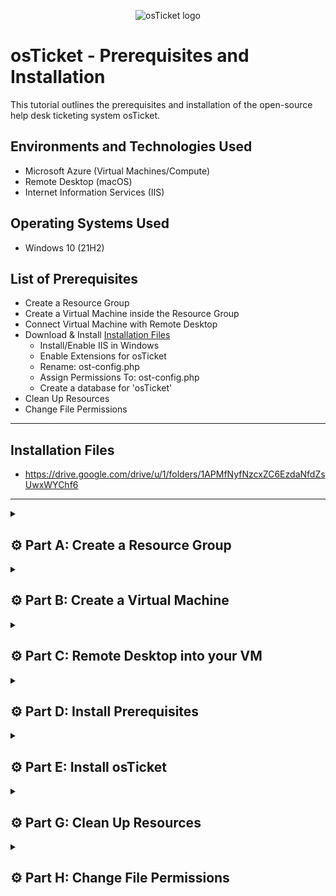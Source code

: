 <p align="center">
<img src="https://i.imgur.com/Clzj7Xs.png" alt="osTicket logo"/>
</p>

# osTicket - Prerequisites and Installation
This tutorial outlines the prerequisites and installation of the open-source help desk ticketing system osTicket.<br />

## Environments and Technologies Used

- Microsoft Azure (Virtual Machines/Compute)
- Remote Desktop (macOS)
- Internet Information Services (IIS)

## Operating Systems Used

- Windows 10</b> (21H2)

## List of Prerequisites

- Create a Resource Group
- Create a Virtual Machine inside the Resource Group
- Connect Virtual Machine with Remote Desktop
- Download & Install [Installation Files](https://drive.google.com/drive/u/1/folders/1APMfNyfNzcxZC6EzdaNfdZsUwxWYChf6)
  - Install/Enable IIS in Windows
  - Enable Extensions for osTicket
  - Rename: ost-config.php
  - Assign Permissions To: ost-config.php
  - Create a database for 'osTicket'
- Clean Up Resources
- Change File Permissions

***

## Installation Files

- https://drive.google.com/drive/u/1/folders/1APMfNyfNzcxZC6EzdaNfdZsUwxWYChf6

***

<details>

<summary>

## ⚙️ Part A: Create a Resource Group

</summary>

### 1. ) Create a Resurce Group

<ins>Starting at the 'Home' screen in your Microsoft Azure Portal:</ins>

- Click: the `Resource Groups` icon that's already on your home screen

- or..

- Search: `Resource Groups` and click that one (They do the same thing)

<p align="center">
<img width="800" alt="isolated" src="https://github.com/vincentchachere/osticket-prereqs/assets/161680745/d273a110-a34c-4707-8a06-058d12c11cc5"><br>

***

### 2. ) Create a Resurce Group

- Click `Create` to start your Resource Group

- Or..

- You can click the blue 'Create' in the middle of the screen as well, and it will take you to the same place.

<p align="center">
<img width="800" alt="isolated" src="https://github.com/vincentchachere/osticket-prereqs/assets/161680745/56fec2c9-0ba3-4e35-8c26-6bc6e7e6313b"><br>

***

### 3. ) Create a Resurce Group

<ins>Next, we'll input the following</ins>:

- Resource Group Name: `RG-osTicket`

- Region: `(US) West US 3`

- *Scroll Down*

 >**ATTENTION: Double check spelling when creating anything (resource groups, virtual machines, etc.) or you will have to delete all your work and start over, because the information you input will NOT be able to be able to be edited once it's created (name, region, etc.)**

<p align="center">
<img width="800" alt="E2C30B0C-FA81-4329-8F23-DBB018C41018" src="https://github.com/vincentchachere/osticket-prereqs/assets/161680745/4829d10a-d483-4c28-93a1-64034a6e0cf3"><br>

***

## 4. ) Create a Resurce Group

- Click `Review + Create`

- Dont worry about the 'Tags' section, we don't need that part for this lab.

- The 'Tags' section is used for organizational purposes.

<p align="center">
<img width="800" alt="F462BC66-31ED-444E-A61B-CD02C75151FD" src="https://github.com/vincentchachere/osticket-prereqs/assets/161680745/22252a11-ece8-4e38-873c-f6faf00efe29"><br>

 >**NOTE: We have NOT finished creating the resource group yet by clicking 'Review + Create'. Microsoft Azure let's you double check (review) the information you input before finalizing (creating) your resource group. It also does this for virtual machines, so make it a habit to double check the information you type in, so that you don't have to erase everything you end up creating, because of one wrong letter.**

***

## 5. ) Review and Create!

- *Verify Your Resource Group Information Before Continuing*

- Click `Create` to awaken your resource group!

<p align="center">
<img width="800" alt="6353AD56-C708-4D3D-ABEB-7C29A8E42E5F" src="https://github.com/vincentchachere/osticket-prereqs/assets/161680745/2f2d3265-2f3f-457f-a710-1be04c7d9545"><br>

***

## Congrats!

### 6. ) You're done creating you're Resource Group!

- You should see the 'Successfully Ceated Resource Group Notification' in the top right corner of your screen.

- Click: `Refresh` if you dont see your Resource Group, then..

- Click your resource group `RG-osTicket` to enter into the next part of this lab.

<p align="center">
<img width="800" alt="3C89D03C-0D84-4484-BFD6-79D2FBDF9012" src="https://github.com/vincentchachere/osticket-prereqs/assets/161680745/e2981d35-3f56-4b35-a47d-d2dafd1600a6"><br>

 >**NOTE: Whenever you create a resource group or virtual machine and DO NOT see it in your Azure Portal in its correct location, there's two solutions to this:**

 >**First, refresh your Resource Group Default Directory (Search: Resource Group and you'll be in that section), and if that's unsuccessful..**

 >**Go through the steps again in this lab and if it doesn't let you create a resource group with the name 'RG-osTicket' (the name you originally typed in for the resurce group), then that's how you know the Resource Group is created, you will just have to wait a little longer and refresh your Resource Group Default Directory.**

***

</details>

<details>

<summary>

## ⚙️ Part B: Create a Virtual Machine

</summary>

### 7. ) Create a Virtual Machine inside the Resource Group

- `Search:` Virtual Machine

- `Click:` Virtual Machine

<p align="center">
<img width="800" alt="isolated" src="https://github.com/vincentchachere/osticket-prereqs/assets/161680745/f81d1869-9805-40b1-b4b9-76aa85c0f751"><br>

***

### 8. ) Create a Virtual Machine inside the Resource Group

- Click one of the `Create` buttons to start creating your Virtual Machine

<p align="center">
<img width="800" alt="3C89D03C-0D84-4484-BFD6-79D2FBDF9012" src="https://github.com/vincentchachere/osticket-prereqs/assets/161680745/d2a8f586-58ac-4bea-99e8-919410d8d839"><br>

 >**Note: This is called your 'Virtual Machine Default Directory'**

***

### 9. ) Create a Virtual Machine inside the Resource Group

<ins>Now we can put in key information for our Virtual Machine</ins>

- Select your subscription

- Resource Group Name: `RG-osTicket` (the one you created)

- Virtual Machine Name: `vm-osticket` (all lowercase)

- Region: `(US) West 3`

- Availability Options: `No infrastructure redundancy required`

- Security Type: `Standard`

- Image: `Windows 10 Pro, version 22H2 - ×64 Gen2`

- *Scroll Down once completed*

<p align="center">
<img width="800" alt="isolated" src="https://github.com/vincentchachere/osticket-prereqs/assets/161680745/0f114991-5378-4dfa-ac2d-cbded1d74006"><br>

>**Leave the 'VM Architecture' & 'Run with Azure Sport Discount' parts toward the bottom alone.**

***

### 10. ) Create a Virtual Machine inside the Resource Group

<ins>As before, we will fill in the following</ins>:

- Size: `Standard_D45_v3 - 4 vcpus, 16 GiB memory ($140.16/month)`

- `Username:` vincentchachere (this can be whatever your heart desires)

- `Password:` whatever-you-want (Just remember it!)

- Public Inbound Ports: `Allow Selected Ports`

- Select Inbound Ports: `RDP (3389)`

- *`Check the Box`*

- Click: `Review and Create`

<p align="center">
<img width="800" alt="isolated" src="https://github.com/vincentchachere/osticket-prereqs/assets/161680745/d25401ce-e384-4511-a592-9747b8bc9be9"><br>

***

### 11. ) Create a Virtual Machine inside the Resource Group

- `Review` your information and `Create` your Virtual Machine!

<p align="center">
<img width="800" alt="isolated" src="https://github.com/vincentchachere/osticket-prereqs/assets/161680745/bd8c8d4b-ab9f-4c50-98bc-813db9816512"><br>

***

<p align="center">
<img width="800" alt="7089B374-E68C-4593-A778-2A53F8D60FB4" src="https://github.com/vincentchachere/osticket-prereqs/assets/161680745/f58cd4a0-9004-40c1-9a3a-e7d4a9338641"><br>

***

<p align="center">
<img width="800" alt="isolated" src="https://github.com/vincentchachere/osticket-prereqs/assets/161680745/64898c62-a446-44ba-8b8f-a49278c26c64"><br>

***

### 12. ) Create a Virtual Machine inside the Resource Group

<ins>Wait for your resources to load then</ins>:

- Click: `Go to Resources`

<p align="center">
<img width="800" alt="isolated" src="https://github.com/vincentchachere/osticket-prereqs/assets/161680745/1bd4eec6-f4e9-4329-9b97-722ee8a58024"><br>

***

### 13. ) Create a Virtual Machine inside the Resource Group

<ins>Now we are at our Virtual Machine's 'Overview Page' that is inside our Azure Portal</ins>

- (we are not inside the VM yet)

- This is where you can navigate your VM's information.

- This concludes Part B!

<p align="center">
<img width="800" alt="isolated" src="https://github.com/vincentchachere/osticket-prereqs/assets/161680745/d95f8b93-98e5-4448-89c7-a4e263b349b0"><br>

***

</details>

<details>

<summary>

## ⚙️ Part C: Remote Desktop into your VM

</summary>

### 14.A ) Connect your Virtual Machine to Remote Desktop

- `Copy` your VM's (vm-osticket) `Public IP Address`

- `Verify` your `VM is running` before continuing

- *Scroll down in between images for the next few instructions for Step 14*

<p align="center">
<img width="800" alt="isolated" src="https://github.com/vincentchachere/osticket-prereqs/assets/161680745/c4aa663f-dba3-47cf-8239-255404bd541c"><br>

***

### 14.B ) Connect your Virtual Machine to Remote Desktop

- Press: `Command + Space Bar` at the same time to open up the Spotlight Search, then..

- Type In: `Remote Desktop`

- Now Click: `Microsoft Remote Desktop`

<p align="center">
<img width="800" alt="isolated" src="https://github.com/vincentchachere/osticket-prereqs/assets/161680745/84202fbf-d46c-43f7-a126-837f4b32e1fa"><br>

***

### 14.C ) Connect your Virtual Machine to Remote Desktop

- Click: `Add PC`

<p align="center">
<img width="800" alt="isolated" src="https://github.com/vincentchachere/osticket-prereqs/assets/161680745/013afe59-3d68-4628-b0f3-723c0fc36ad2"><br>

***

### 14.D ) Connect your Virtual Machine to Remote Desktop

- Paste: `vm-osticket's Public IP Address`

- Click: `Add`

<p align="center">
<img width="800" alt="isolated" src="https://github.com/vincentchachere/osticket-prereqs/assets/161680745/1e86b149-9600-4237-8eb8-9fbed507411b"><br>

***

### 15.A ) Connect your Virtual Machine to Remote Desktop

- Righ-Click: Your Remote Desktop Account

- Click: `Connect`

<p align="center">
<img width="800" alt="isolated" src="https://github.com/vincentchachere/osticket-prereqs/assets/161680745/bf3e054f-aa7f-496a-8152-f1159710c834"><br>

***

### 15.B ) Connect your Virtual Machine to Remote Desktop

- `Username:` vincentchachere (whatever you typed in at the beginnning of Part B: Step 9)

- `Password:` *YourPassword* (whatever you typed in at the beginnning of Part B: Step 9)

- Click: `Continue`

<p align="center">
<img width="800" alt="isolated" src="https://github.com/vincentchachere/osticket-prereqs/assets/161680745/78160742-2f17-4dc1-be20-d5a70c546110"><br>

***

### 15.C ) Connect your Virtual Machine to Remote Desktop

- *Uncheck: `All Boxes`*

- *Click: `Accept`*

<p align="center">
<img width="800" alt="isolated" src="https://github.com/vincentchachere/osticket-prereqs/assets/161680745/f59877e2-da56-4767-8cef-54cb4d0fdbe9"><br>

***

</details>

<details>

<summary>

## ⚙️ Part D: Install Prerequisites

</summary>

### 16.A ) Install/Enable IIS in Windows

<ins>Once connected and inside your Virtual Machine we'll need to install IIS by doing the following</ins>:

  - Right-Click: `Start` in the bottom left of your screen

  - Select: `Run`

<p align="center">
<img width="800" alt="isolated" src="https://github.com/vincentchachere/osticket-prereqs/assets/161680745/6f279019-c2f3-4446-b4f1-76e5cf798e2b"><br>

***

### 16.B ) Install/Enable IIS in Windows

- Type In: `Control`

- Press: `Enter`

  or..

- Click: `OK`

<p align="center">
<img width="800" alt="isolated" src="https://github.com/vincentchachere/osticket-prereqs/assets/161680745/87a7e808-6441-42db-859b-aa78c565d8a1"><br>

***

### 16.C ) Install/Enable IIS in Windows

  - Click: `Programs`

<p align="center">
<img width="800" alt="isolated" src="https://github.com/vincentchachere/osticket-prereqs/assets/161680745/897bb69f-f091-4f03-8c55-3547cf3ad1f1"><br>

***

### 16.D ) Install/Enable IIS in Windows

  - Click: `Turn Windows Features On or Off`

<p align="center">
<img width="800" alt="isolated" src="https://github.com/vincentchachere/osticket-prereqs/assets/161680745/b9beb774-2bc5-4f35-bf61-aaf2e8c52dea"><br>

***

### 16.E ) Install/Enable IIS in Windows
                              
  - Enable: `Internet Information Services (IIS)`
 
  - Open & Enable: `World Wide Web Services`
    - `Check All Boxes` within this feature's folder

<p align="center">
<img width="800" alt="isolated" src="https://github.com/vincentchachere/osticket-prereqs/assets/161680745/89eb3345-1c42-416f-9ea3-6fb101a9c499"><br>

***

### 16.F ) Install/Enable IIS in Windows

<ins>While still inside the World wide Web Service folder</ins>:

  - Open: `Application Development Features` folder

  - Enable: `CGI`

  - Collapse: `Application Development Features` folder

<p align="center">
<img width="800" alt="isolated" src="https://github.com/vincentchachere/osticket-prereqs/assets/161680745/4a86fcb4-b2e3-4247-89fa-725b7c4d7583"><br>

***

### 16.G ) Install/Enable IIS in Windows

  - Enable: Common HTTP Features

<ins>Within the Common HTTP Fetures feature folder</ins>:

  - Check: `All Boxes` within this feature's folder
 
  - Click: `OK`

<p align="center">
<img width="800" alt="isolated" src="https://github.com/vincentchachere/osticket-prereqs/assets/161680745/4a756f64-9ba3-45fb-a690-0ddf5bd5b4bd"><br>

***

### 16.H ) Install/Enable IIS in Windows

- Wait for it to load...

<p align="center">
<img width="800" alt="isolated" src="https://github.com/vincentchachere/osticket-prereqs/assets/161680745/81b5957a-ab51-4c47-8e46-91a8d3b3f961"><br>

***

### 16.I ) Install/Enable IIS in Windows

<ins>When that's done loading<ins>:

- Click: `Close`

<p align="center">
<img width="800" alt="isolated" src="https://github.com/vincentchachere/osticket-prereqs/assets/161680745/904c8fec-b77a-4efa-81fa-a62e801dc3fa"><br>

***

<br>

### 17.A ) Open Microsoft Edge to Test IIS

- Open: `Microsoft Edge` Internet Browser

- Click: `Start without your data`

<p align="center">
<img width="800" alt="isolated" src="https://github.com/vincentchachere/osticket-prereqs/assets/161680745/e7c74b77-ca58-4c36-8623-b641438aee10"><br>

***

### 17.B ) Open Microsoft Edge to Test IIS

- Uncheck the Box

- Click: `Continue and Conirm`

<p align="center">
<img width="800" alt="isolated" src="https://github.com/vincentchachere/osticket-prereqs/assets/161680745/80a538a2-5fca-4ffb-b416-85f369c8c3df"><br>

***

### 17.C ) Open Microsoft Edge to Test IIS

- Click: `Continue without this data`

<p align="center">
<img width="800" alt="isolated" src="https://github.com/vincentchachere/osticket-prereqs/assets/161680745/2a8021d3-6634-45de-b25f-d2f63ad50ae7"><br>

***

### 17.D ) Open Microsoft Edge to Test IIS

- Uncheck the Box

- Click: `Confirm and start browsing`

<p align="center">
<img width="800" alt="isolated" src="https://github.com/vincentchachere/osticket-prereqs/assets/161680745/1e5c7aa4-97dd-4c8d-a09d-c9cafddda685"><br>

***

### 17.E ) Open Microsoft Edge to Test IIS

- Type: `127.0.0.1` into the browser

  - If you do not see the image displayed below then try uninstalling and reinstalling IIS

  - The `How To Uninstall and Reinstall Instructions` are directly underneath the image below

<p align="center">
<img width="800" alt="isolated" src="https://github.com/vincentchachere/osticket-prereqs/assets/161680745/7c2dae78-f8bb-40ba-9f73-b24d60b25c91"><br>

>**To Uninstall and Reinstall IIS do the following:**

>**Right-Click: `Start` > Click: `Run` >**

>**Type In: `Control` > Click: `Programs` >**

>**Click: `Turn Windows on or off` >**

>***Uncheck:* `IIS` > *Uncheck:* `World Wide Web Services` >**

>***Uncheck:* `Application Development Features` (Inside World Wide Web Services) >**

>***Uncheck:* `CGI` (Application Development Features) >**

>***Uncheck:* `Common HTTP Feautures` (Inside World Wide Web Services) >**

>***Uncheck:* `HTTP Redirection` (Inside Common HTTP Feautures) >**

>***Uncheck:* `WebDAV Publishing` (Inside Common HTTP Feautures)**

***

### 18.A ) Download PHP Manager for IIS

- Open: [Installation Files](https://drive.google.com/drive/u/1/folders/1APMfNyfNzcxZC6EzdaNfdZsUwxWYChf6)

- Open the Installation Files into a seperate tab or split screen as seen below, so that you can easily access them throught out this lab.

  - Double-Click: `PHP Manager`

  - Click: The `...` Dots in the upper right of your screen next to the 'Share' button

  - Click: `Open in new window`

- *Downloading it this way is the only way I've found where it does not take so long, and it downloads the first time instead of having to do multiple attempts.* 

<p align="center">
<img width="800" alt="isolated" src="https://github.com/vincentchachere/osticket-prereqs/assets/161680745/7c65e858-f02e-4a8f-91e3-961c718d1956"><br>

***

### 18.B ) Download PHP Manager for IIS

- Click: `Download anyway`

- <ins>Now you can Either:</ins>

  - Wait for it to pop up when its done loading or.. &darr;

  - Click: The `...` Dots in the upper left corner of your screen and Click: `Downloads`

>**Sometimes when the file downloads it does not pop up, so I wanted to show you both ways.**

>**You can also simply go to your `File Explorer` > `Downloads` > Double-Click: `PHPManagerforIIS_V1.5.0`**

<p align="center">
<img width="800" alt="isolated" src="https://github.com/vincentchachere/osticket-prereqs/assets/161680745/e55e776c-9ea1-491a-9d10-3cd0bc79db5e"><br>

***

### 18.C ) Download PHP Manager for IIS

- Click :`Next`

<p align="center">
<img width="800" alt="isolated" src="https://github.com/vincentchachere/osticket-prereqs/assets/161680745/d259bf88-439b-42cc-9375-166f003d8808"><br>

***

### 18.D ) Download PHP Manager for IIS

- Select: `I Agree`

- Click: `Next`

<p align="center">
<img width="800" alt="isolated" src="https://github.com/vincentchachere/osticket-prereqs/assets/161680745/9199a0ea-972d-455c-9408-5365677ed221"><br>

***

### 18.E ) Download PHP Manager for IIS

- Click: `Close`

<p align="center">
<img width="800" alt="isolated" src="https://github.com/vincentchachere/osticket-prereqs/assets/161680745/ac09a285-6c4a-4ae0-8c33-2098d337d6f6"><br>

***

### 19.A ) Download Rewrite Module

- Double-Click: `rewrite_amd64_en-US.msi`

- Open: The `rewrite_amd64_en-US.msi` file when it pops up

- Check the Box: `I accept the terms in the License Agreement`

- Click: `Install`

<p align="center">
<img width="800" alt="isolated" src="https://github.com/vincentchachere/osticket-prereqs/assets/161680745/3cc3863b-44d7-4b20-b781-71830ae56f1d"><br>

***

### 19.B ) Download Rewrite Module

- Click: `Finish`

<p align="center">
<img width="800" alt="isolated" src="https://github.com/vincentchachere/osticket-prereqs/assets/161680745/f8035ed7-c04b-4425-9044-8a20529b8a89"><br>

***

### 20.A ) Create Directory C:\PHP

- Go To: `File Explorer` > `This PC` > `Windows (C:)`

<p align="center">
<img width="800" alt="isolated" src="https://github.com/vincentchachere/osticket-prereqs/assets/161680745/42973b96-7bf7-4e37-b824-6c46ee8d7bdf"><br>

***

### 20.B ) Create Directory C:\PHP

- Right-Click: The `empty space under the files`

- Go To: `New`

- Click: `Folder`

<p align="center">
<img width="800" alt="isolated" src="https://github.com/vincentchachere/osticket-prereqs/assets/161680745/a45390d8-3afe-4c32-b5a6-2a9e939e322f"><br>

***

### 20.C ) Create Directory C:\PHP

- Type In: `PHP`

- Press: `Enter`

<p align="center">
<img width="800" alt="isolated" src="https://github.com/vincentchachere/osticket-prereqs/assets/161680745/99f82c56-1dd3-4162-b83d-c50aea410ef9"><br>

***

### 21.A ) Download php-7.3.8 and Unzip it into the Directory (C:\PHP) you just created

- Double-Click: `PHP 7.3.8`

<p align="center">
<img width="800" alt="isolated" src="https://github.com/vincentchachere/osticket-prereqs/assets/161680745/447917dd-3b9c-454c-9c18-67e56cb418f2"><br>

***

### 21.B ) Download php-7.3.8 and Unzip it into the Directory (C:\PHP) you just created

- Click : The `Download (&darr;) Arrow` in the upper right corner

<p align="center">
<img width="800" alt="isolated" src="https://github.com/vincentchachere/osticket-prereqs/assets/161680745/99d3d799-3810-41ba-a13a-546836651291"><br>

***

### 21.C ) Download php-7.3.8 and Unzip it into the Directory (C:\PHP) you just created

- Click: `Download anyway`

- Open: `php.7.3.8`

<p align="center">
<img width="800" alt="isolated" src="https://github.com/vincentchachere/osticket-prereqs/assets/161680745/95210981-7d56-4657-9d4f-9fe10429d6d4"><br>

***

### 21.D ) Download php-7.3.8 and Unzip it into the Directory (C:\PHP) you just created

- Right-Click: `php.7.3.8`

- Click: `Extract All`

<p align="center">
<img width="800" alt="isolated" src="https://github.com/vincentchachere/osticket-prereqs/assets/161680745/fa92591b-55db-4434-a0fc-4cc8823763c8"><br>

***

### 21.E ) Download php-7.3.8 and Unzip it into the Directory (C:\PHP) you just created

- Click: `Browse`

<p align="center">
<img width="800" alt="isolated" src="https://github.com/vincentchachere/osticket-prereqs/assets/161680745/7f688b04-f510-4f57-9749-f8bae9e0a3f3"><br>

***

### 21.F ) Download php-7.3.8 and Unzip it into the Directory (C:\PHP) you just created

- Go To: `This PC` > `Windows (C:)` > `PHP`

<p align="center">
<img width="800" alt="isolated" src="https://github.com/vincentchachere/osticket-prereqs/assets/161680745/fad328b2-3d4e-4668-ad14-920de414b310"><br>

***

### 21.G ) Download php-7.3.8 and Unzip it into the Directory (C:\PHP) you just created

- Click: `Select Folder` (*PHP*)

<p align="center">
<img width="800" alt="isolated" src="https://github.com/vincentchachere/osticket-prereqs/assets/161680745/f673ed81-b6f4-4a26-910c-17726df34ec2"><br>

***

### 21.H ) Download php-7.3.8 and Unzip it into the Directory (C:\PHP) you just created

- Click: `Extract`

<p align="center">
<img width="800" alt="isolated" src="https://github.com/vincentchachere/osticket-prereqs/assets/161680745/514000ee-6a7c-4575-b7c6-591381562314"><br>

***

### 22.A ) Check to see the php-7.3.8 made it into the PHP Directory

- Go Back To: `This PC` > `Windows (C:)` > `PHP`

- Double-Click: `PHP`

<p align="center">
<img width="800" alt="isolated" src="https://github.com/vincentchachere/osticket-prereqs/assets/161680745/020501bb-8112-464b-b9ef-7ecb823913f4"><br>

***

### 22.C ) Check to see the php 7.3.8 made it into the PHP Directory

- Now you will see the php.7.3.8 file inside the PHP directory, as seen in the image below.

<p align="center">
<img width="800" alt="isolated" src="https://github.com/vincentchachere/osticket-prereqs/assets/161680745/c6511b61-033a-46ff-9714-50b664e19c73"><br>

***

<br>

### 23.A ) Download VC_redist.x86.exe

- Go To: [Installation Files](https://drive.google.com/drive/u/1/folders/1APMfNyfNzcxZC6EzdaNfdZsUwxWYChf6) and Download: `VC_redist.x86.exe`

  - *I will let you do the <ins>downloading</ins> steps on your own now, so that you can learn. Refer to previous steps for guidance.*

- Check: The `I agree to the license terms and conditions` Box

- Click: `Install`

<p align="center">
<img width="800" alt="isolated" src="https://github.com/vincentchachere/osticket-prereqs/assets/161680745/170a61c1-fe3c-419f-8059-269bf6a5455c"><br>

***

<br>

### 23.B ) Download VC_redist.x86.exe

- Click: `Close` when it is done installing

<p align="center">
<img width="800" alt="isolated" src="https://github.com/vincentchachere/osticket-prereqs/assets/161680745/57eb8907-d6da-4abc-b39b-5d945d62c55f"><br>

***

### 24.A ) Download MySQL 5.5.62

- Go To: [Installation Files](https://drive.google.com/drive/u/1/folders/1APMfNyfNzcxZC6EzdaNfdZsUwxWYChf6) and Download: `MySQL 5.5.62`

- <ins>When the pop-up below shows up</ins>:

  - Click: `Next`

<p align="center">
<img width="800" alt="isolated" src="https://github.com/vincentchachere/osticket-prereqs/assets/161680745/44a36637-43cc-4fcb-9d9b-6eb64c4315a4"><br>

***

### 24.B ) Download MySQL 5.5.62

- <ins>When the pop-up below shows up</ins>:

  - Check: The `I accept the terms in the License Agreement` Box

  - Click: `Next`

<p align="center">
<img width="800" alt="isolated" src="https://github.com/vincentchachere/osticket-prereqs/assets/161680745/1a768122-511d-44ef-a428-8a4dce09c2f9"><br>

***

### 24.C ) Download MySQL 5.5.62

- Select: `Typical Setup`

- Click: `Next`

<p align="center">
<img width="800" alt="isolated" src="https://github.com/vincentchachere/osticket-prereqs/assets/161680745/14c18df3-e9ee-4cf9-a0e7-d2631f3beedf"><br>

***

### 24.D ) Download MySQL 5.5.62

- Click: `Install`

<p align="center">
<img width="800" alt="isolated" src="https://github.com/vincentchachere/osticket-prereqs/assets/161680745/f09cc5cc-9262-4951-b2ef-82d39e43ab70"><br>

***

### 24.E ) Download MySQL 5.5.62

- Check: The `Lanuch the MySQL Instance Configuration Wizard` Box

- Click: `Finish`

<p align="center">
<img width="800" alt="isolated" src="https://github.com/vincentchachere/osticket-prereqs/assets/161680745/110fd673-4225-4d28-968b-d4f0535e39b2"><br>

***

### 24.F ) Download MySQL 5.5.62

- Click: `Next`

<p align="center">
<img width="800" alt="isolated" src="https://github.com/vincentchachere/osticket-prereqs/assets/161680745/61f88e18-96bf-4991-9ad1-1222abf6cd00"><br>

***

### 24.G ) Download MySQL 5.5.62

- Select: `Standard Confirguration`

- Click: `Next`

<p align="center">
<img width="800" alt="isolated" src="https://github.com/vincentchachere/osticket-prereqs/assets/161680745/16837f9b-9535-4306-8b45-93a1c984e611"><br>

***

### 24.H ) Download MySQL 5.5.62

- Make sure your screen matches the image below and once you verify that it does..&darr;

- Click: `Next`

<p align="center">
<img width="800" alt="isolated" src="https://github.com/vincentchachere/osticket-prereqs/assets/161680745/bcf52378-fb29-4fe8-8d2a-7ce1657bf457"><br>

***

### 24.I ) Download MySQL 5.5.62

- Type In: `The password you used to log into remote desktop.`

  - Click: `Next`

<p align="center">
<img width="800" alt="isolated" src="https://github.com/vincentchachere/osticket-prereqs/assets/161680745/cec6d46c-46d7-4db1-a897-deee162df7c8"><br>

***

### 24.J ) Download MySQL 5.5.62

- Click : `Finish`

<p align="center">
<img width="800" alt="isolated" src="https://github.com/vincentchachere/osticket-prereqs/assets/161680745/bccc6a00-de77-4266-a7f3-e5c12eb30c1b"><br>

***

### 25.A )  Open IIS as an Administrator and Register PHP from within IIS

- Type: `IIS` into search bar at bottom left of your screen

- Right-Click: `IIS`

- Select: `Run as Administrator`

<p align="center">
<img width="800" alt="isolated" src="https://github.com/vincentchachere/osticket-prereqs/assets/161680745/a4190c4b-6bfe-4185-91f8-a141afcc24f5"><br>

***

### 25.B )  Open IIS as an Administrator and Register PHP from within IIS

- Double-Click: `PHP Manager`

<p align="center">
<img width="800" alt="isolated" src="https://github.com/vincentchachere/osticket-prereqs/assets/161680745/44aefc87-57e7-4c5a-8087-b0d5548c57d1"><br>

***

### 25.C )  Open IIS as an Administrator and Register PHP from within IIS

- Click: `Register vew PHP version`

- Click: the `'...' Box` (three dots box) that is next to the search bar

<p align="center">
<img width="800" alt="isolated" src="https://github.com/vincentchachere/osticket-prereqs/assets/161680745/f81cb4e5-7a83-49a9-9cb0-ae2a04fa0252"><br>

***

### 25.D )  Open IIS as an Administrator and Register PHP from within IIS

- Go To: `This PC` > `Windows (C:)` > `PHP` > `php-cgi` > `Open`

<p align="center">
<img width="800" alt="isolated" src="https://github.com/vincentchachere/osticket-prereqs/assets/161680745/9e6fcda6-cd42-4adf-95af-5d7dd0ead097"><br>

***

### 25.E )  Open IIS as an Administrator and Register PHP from within IIS

- Click: `OK`

<p align="center">
<img width="800" alt="isolated" src="https://github.com/vincentchachere/osticket-prereqs/assets/161680745/a21252a1-3b62-4a60-8aa3-3003cf90d008"><br>

***

### 26.A )  Go To: `Home` screen of <ins>PHP Manager</ins> and Restart IIS

- Click: The `Home` icon in the upper right corner of IIS Window

<p align="center">
<img width="800" alt="isolated" src="https://github.com/vincentchachere/osticket-prereqs/assets/161680745/e67ba80d-1305-4150-9d14-71c8bcadcb3e"><br>

***

### 26.B )  Go To: `Home` screen of IIS Manager and Restart IIS

- Click: `Restart`

<p align="center">
<img width="800" alt="isolated" src="https://github.com/vincentchachere/osticket-prereqs/assets/161680745/1b9c61a7-b681-4d8f-b8ae-72192c231efa"><br>

***

</details>

<details>

<summary>

## ⚙️ Part E: Install osTicket

</summary>

### 27.A ) Install osTicket v1.15.8

- Go To: [Installation Files](https://drive.google.com/drive/u/1/folders/1APMfNyfNzcxZC6EzdaNfdZsUwxWYChf6)

- Download: `osTicket`

- <ins>Once osTicket downloads do the following</ins>:

  - Go To: `Downloads` inside of `File Explorer`

  - Double-Click: `osTicket`

<p align="center">
<img width="800" alt="isolated" src="https://github.com/vincentchachere/osticket-prereqs/assets/161680745/b227dfa3-5d6e-413b-9d9d-0ecfa562a2b3"><br>

***

### 27.B ) Install osTicket v1.15.8

- <ins>Open a second `File Explorer` by</ins>:

  - Right-Click: `File Explorer` Icon
 
  - Select: `File Explorer`

<p align="center">
<img width="800" alt="isolated" src="https://github.com/vincentchachere/osticket-prereqs/assets/161680745/29a6f966-b2c9-4c49-b810-f881efb2a566"><br>

***

### 27.C ) Install osTicket v1.15.8

- When you open the second File Explorer:

 - Go To: `This PC` > `Windows (C:)` > `inetpub` > `wwwroot`

- <ins>Drag and Drop `upload` into</ins>:

  - `This PC` > `Windows (C:)` > `inetpub` > `wwwroot`

<p align="center">
<img width="800" alt="isolated" src="https://github.com/vincentchachere/osticket-prereqs/assets/161680745/54aa0527-e724-48f3-898c-0c1797462f43"><br>

***

### 27.D ) Install osTicket v1.15.8

- Right-Click: `upload` (*the `upload` that is in the new File Explorer you just opened*)

- Click: `Rename`

<p align="center">
<img width="800" alt="isolated" src="https://github.com/vincentchachere/osticket-prereqs/assets/161680745/a92db299-809a-40c2-b194-9ba4b6f01f6b"><br>

***

### 27.E ) Install osTicket v1.15.8

- Type In: `osTicket`

- Press: `Enter`

  - Spell it exactly like this: `osTicket` (with a capital `T` and lowercase everything else)

<p align="center">
<img width="800" alt="isolated" src="https://github.com/vincentchachere/osticket-prereqs/assets/161680745/2f19fba0-01d9-413c-97b3-8fc1b71c78f2"><br>

***

### 28.A ) Refresh the osTicket site in your browser and observe the changes

- Open: `IIS` <ins>as an Administrator</ins>

<p align="center">
<img width="800" alt="isolated" src="https://github.com/vincentchachere/osticket-prereqs/assets/161680745/c9e6f828-a8e4-4087-be9a-c257ac61efbf"><br>

***

### 28.B ) Refresh the osTicket site in your browser and observe the changes

- Click: `Restart`

<p align="center">
<img width="800" alt="isolated" src="https://github.com/vincentchachere/osticket-prereqs/assets/161680745/0bc5bda8-62d2-47d7-8db4-2de5b7be4513"><br>

***

### 28.C ) Refresh the osTicket site in your browser and observe the changes

- Go to: `Sites` > `Default Web Site` > `osTicket`

- <ins>On the Right side of your IIS Manager</ins>:
  - Click: `Browse*: 80`

<p align="center">
<img width="800" alt="isolated" src="https://github.com/vincentchachere/osticket-prereqs/assets/161680745/fbad175e-01b3-4c3a-a8fb-8b2db19db2f6"><br>

***

### 29.A ) Enable Extensions for osTicket

- Go to: `Sites` > `Default Web Site` > `osTicket`

- Double-Click: `PHP Manager`

<p align="center">
<img width="800" alt="isolated" src="https://github.com/vincentchachere/osticket-prereqs/assets/161680745/d8d229e0-b240-4d9e-a330-752da0a27c6e"><br>

***

### 29.B ) Enable Extensions for osTicket

- Click: `Enable or Disable Extensions`

<p align="center">
<img width="800" alt="isolated" src="https://github.com/vincentchachere/osticket-prereqs/assets/161680745/6217973d-367a-4007-8e7d-3b09419794d0"><br>

***

### 29.C ) Enable Extensions for osTicket

- Right-Click: `php_imap.dll`

- Click: `Enable`

<p align="center">
<img width="800" alt="isolated" src="https://github.com/vincentchachere/osticket-prereqs/assets/161680745/fb7ac977-81e9-41b7-a397-34b53643734c"><br>

***

### 29.D ) Enable Extensions for osTicket

- Right-Click: `php_intel.dll`

- Click: `Enable`

<p align="center">
<img width="800" alt="isolated" src="https://github.com/vincentchachere/osticket-prereqs/assets/161680745/fc6242b4-4676-4d9a-8432-8b7b728dcda4"><br>

***

### 29.E ) Enable Extensions for osTicket

- Right-Click: `php_opache.dll`

- Click: `Enable`

<p align="center">
<img width="800" alt="isolated" src="https://github.com/vincentchachere/osticket-prereqs/assets/161680745/063d7e76-b27c-454f-b2ff-eed9ed49343d"><br>

### 29.F ) Enable Extensions for osTicket

<ins>Verify all your extensions were enabled</ins>

- You should see the 3 following extensions in the `enabled` section:

  - php_imap.dll
 
  - php_intel.dll

  - php_opache.dll

- Click: The `osTicket` folder to the left in your 'Connections' section.

<p align="center">
<img width="800" alt="isolated" src="https://github.com/vincentchachere/osticket-prereqs/assets/161680745/48fe9a8f-2512-4ed9-b094-b3e2244352b5"><br>

***

### 30. ) Enable Extensions for osTicket

<ins>Restart the osTicket in your browser and observe the changes</ins>

- Click: `Refresh` that is in your `IIS Manager`

- Click: `Browse*:80 (http)`

- *Observe the changes*

<p align="center">
<img width="800" alt="isolated" src="https://github.com/vincentchachere/osticket-prereqs/assets/161680745/2efefb03-ac37-4cbd-85e4-08d88787e3de"><br>

***

### 31.A ) Rename: ost-config.php

- Open: `File Explorer`

- Go To: `This PC` > `Windows (C:)` > `inetpub` > `wwwroot`

- Double-Click: `osTicket`

<p align="center">
<img width="800" alt="isolated" src="https://github.com/vincentchachere/osticket-prereqs/assets/161680745/b38819f3-c9e7-4c11-a6e0-f39d3de4f4ee"><br>

***

### 31.B ) Rename: ost-config.php

- Double-Click: `include`

<p align="center">
<img width="800" alt="isolated" src="https://github.com/vincentchachere/osticket-prereqs/assets/161680745/3f8b1c3c-01c9-46a2-a23e-5336a441bfd3"><br>

***

### 31.C ) Rename: ost-config.php

- *Scroll all the way down*

- Right-Click: `ost-sampleconfig.php`

  - Click: `Rename`

  - Rename: `ost-sampleconfig.php`
 
  - To: `ost-config.php`
 
  - Press: `Enter` when done typing in the name

<p align="center">
<img width="800" alt="isolated" src="https://github.com/vincentchachere/osticket-prereqs/assets/161680745/c0e4ab41-43ce-4591-8454-4eae38bec613">

***

### 32.A ) Assign Permissions To: ost-config.php

- Right-Click: `ost-config.php`

- Click: `Properties`

<p align="center">
<img width="800" alt="isolated" src="https://github.com/vincentchachere/osticket-prereqs/assets/161680745/1acd9457-2365-4163-9fcc-c273ae85a833"><br>

***

### 32.B ) Assign Permissions To: ost-config.php

- Click: `Security`

- Click: `Advanced`

- Select: `Disable Inheritance`

- Click: `Remove all inherited permissions from this object`

<p align="center">
<img width="800" alt="isolated" src="https://github.com/vincentchachere/osticket-prereqs/assets/161680745/b0a950c8-51f1-48b2-b757-d0edeebfc9ab"><br>

***

### 32.C ) Assign Permissions To: ost-config.php

- Click: `Add` > `Select a principal` > Type In: `Everyone` > Click: `Check Names`

  - *It should be underlined after you click 'Check Names'*

- Click: `OK`

<p align="center">
<img width="800" alt="isolated" src="https://github.com/vincentchachere/osticket-prereqs/assets/161680745/63e662f4-ada6-417a-81c2-d5668c39065d"><br>

***

### 32.D ) Assign Permissions To: ost-config.php

- Select: `Full Control` *(make sure all boxes are checked as seen in the image below)*

- Click: `OK`

- Click: `OK`

<p align="center">
<img width="800" alt="isolated" src="https://github.com/vincentchachere/osticket-prereqs/assets/161680745/c932691e-0f52-4cb3-9f75-069499a2a54b"><br>

***

### 33. ) Restart IIS Manager and Continue Setting Up osTicket in the Browser

- Click: `Restart`

- Click: `Continue` 

<p align="center">
<img width="800" alt="isolated" src="https://github.com/vincentchachere/osticket-prereqs/assets/161680745/db18a130-c73e-41f6-b15e-3acd07c1f4bf"><br>

***

### 34. ) Continue Setting up osTicket in the browser

- <ins>Insert the following information</ins>:

  - Helpdesk Name: `Helpdesk`

  - Default Email: `yourfirstname@helper.com`

  - First Name: *AnythingYouWant* *(just remember it)*

  - Last Name: *AnythingYouWant* *(just remember it)*

  - Email Address: `yourfirstname@gmail.com`
  - *AnythingYouWant* *(just remember it)*

  - Username: *AnythingYouWant* *(just remember it)*

  - Password: *AnythingYouWant* *(just remember it)*

- *Before finishing the setup we need to dwnload HiediSQL first, so go to the next step (35.A). We'll come right back to this after.*

<p align="center">
<img width="800" alt="isolated" src="https://github.com/vincentchachere/osticket-prereqs/assets/161680745/25255d72-3702-4528-9c1a-180bd627eac6"><br>

***

### 35.A ) Download and Install HeidiSQL

- Go To: [Installation Files](https://drive.google.com/drive/u/1/folders/1APMfNyfNzcxZC6EzdaNfdZsUwxWYChf6)

- Download and Install: `HiediSQL`

- Open: `HiediSQL`

- Select: The `I accept the agreement` Circle

- Click: `Next`

<p align="center">
<img width="800" alt="isolated" src="https://github.com/vincentchachere/osticket-prereqs/assets/161680745/b9122a6b-f4c2-4055-95f8-86951eab4e8b"><br>

***

### 35.B ) Download and Install HeidiSQL

- Click: `Next`

<p align="center">
<img width="800" alt="isolated" src="https://github.com/vincentchachere/osticket-prereqs/assets/161680745/9c392d33-b538-4fe4-99a8-52d60a64cd8c"><br>

***

### 35.C ) Download and Install HeidiSQL

- Click: `Next`

<p align="center">
<img width="800" alt="isolated" src="https://github.com/vincentchachere/osticket-prereqs/assets/161680745/316b780e-beeb-438d-9ca6-26dbc2296972"><br>

***

### 35.D ) Download and Install HeidiSQL

- Click: `Next`

<p align="center">
<img width="800" alt="isolated" src="https://github.com/vincentchachere/osticket-prereqs/assets/161680745/75b5fe1c-9bb3-4fff-b073-e261d51953d1"><br>

***

### 35.E ) Download and Install HeidiSQL

- Click: `Install`

<p align="center">
<img width="800" alt="isolated" src="https://github.com/vincentchachere/osticket-prereqs/assets/161680745/0411ef50-139c-47df-8316-a93dbe99e028"><br>

***

### 35.F ) Download and Install HeidiSQL

- Click: `Finish`

<p align="center">
<img width="800" alt="isolated" src="https://github.com/vincentchachere/osticket-prereqs/assets/161680745/db333d2d-2f51-4fb9-91a2-fd693a47e50b"><br>

***

### 35.G ) Download and Install HeidiSQL

- Click: `Skip`

<p align="center">
<img width="800" alt="isolated" src="https://github.com/vincentchachere/osticket-prereqs/assets/161680745/901c0dfa-d425-4c6e-b9d4-0876d34c131e"><br>

***

### 35.H ) Download and Install HeidiSQL

- User: `root`

- Password: `The one you created at Step 34.A`

- Click: `Open` to connect to session

<p align="center">
<img width="800" alt="isolated" src="https://github.com/vincentchachere/osticket-prereqs/assets/161680745/51779cfc-4be7-4a12-8a82-944298bc67bd"><br>

***

### 35.I ) Create a Database for osTicket called `osTicket`

- Right-Click: `Unamed`

- Click: `Create new`

- Click: `Database`

<p align="center">
<img width="800" alt="isolated" src="https://github.com/vincentchachere/osticket-prereqs/assets/161680745/1ff3b586-e13e-43e6-9bf4-35e5bc921f57"><br>

***

### 35.J ) Create a Database for osTicket called `osTicket`

- Type In: `osTicket`

- Click: `Ok`

<p align="center">
<img width="800" alt="isolated" src="https://github.com/vincentchachere/osticket-prereqs/assets/161680745/8c806266-acbb-492c-a24b-e33bee43957f"><br>

***

### 36.A ) Continue Setting up osTicket in the browser

- MySQL Database: `osTicket`

- MySQL Username: `root`

- MySQL Password: *`The one you created at Step 34.A and the one you used at Step 35.H`*

- Click: `Install`

<p align="center">
<img width="800" alt="isolated" src="https://github.com/vincentchachere/osticket-prereqs/assets/161680745/6fe660ac-3e26-4c95-aa79-ef671d26c8fe"><br>

***

### 36.B ) Congratulations! Hopefully it is installed with no errors, but we are not finished just yet!

<ins>Scroll down to `Part G: Clean Up Resources` for further instructions on comlpleteing this lab.</ins>

<p align="center">
<img width="800" alt="isolated" src="https://github.com/vincentchachere/osticket-prereqs/assets/161680745/7f4988fb-ea09-4432-b689-dedfe5b96449"><br>

***

</details>

<details>

<summary>

## ⚙️ Part G: Clean Up Resources

</summary>

### 37.A ) Clean Up Resources

- Browse to your help desk login page: `http://localhost/osTicket/scp/login.php`

<ins>Before logging in we need to do 2 Things</ins>:

- Clean Up Resources

  - 1st Thing - Delete: c:\inept\wwwroot\osTicket\\*`setup`*

- Change File Permissions

  - 2nd Thing - Set Permissions to `Read` <ins>only</ins> for: This PC > inetpub > wwwroot > osTicket > include > *`ost-config.php`*

<ins>Scroll down to `Step 37.B` for further instruction</ins>

<p align="center">
<img width="800" alt="isolated" src="https://github.com/vincentchachere/osticket-prereqs/assets/161680745/94a00827-144e-435d-abaa-f2b052d6cb74"><br>

***

### 37.B ) Clean Up Resources

<ins>1st Thing</ins>:
  
  - Delete: c:\inept\wwwroot\osTicket\\`setup`

    - ONLY DELETE THE `setup` PART - NOT THE WHOLE THING

<ins>Scroll down `Part H: Change File Permissions` for the 2nd Thing</ins>

<p align="center">
<img width="800" alt="isolated" src="https://github.com/vincentchachere/osticket-prereqs/assets/161680745/1fcc1edd-c8da-406e-aaee-495acdd2ab82"><br>

***

</details>

<details>

<summary>

## ⚙️ Part H: Change File Permissions

</summary>

<ins>2nd Thing: Set Permissions to `Read` only for `ost-config.php`</ins>:

  - File Explorer: This PC > inetpub > wwwroot > osTicket > include > *`ost-config.php`*

    - Right-Click: *`ost-config.php`*
 
    - Select: `Properties`

<p align="center">
<img width="800" alt="isolated" src="https://github.com/vincentchachere/osticket-prereqs/assets/161680745/a532e9ec-56e1-44a6-a8e1-7e02bf41ef61"><br>

***

### 38.A ) Change File Permissions

<ins>2nd Thing Set Permissions to `Read` only for `ost-config.php`</ins>:

- Go To: `Security` > `Advanced` > `Edit`

<p align="center">
<img width="800" alt="isolated" src="https://github.com/vincentchachere/osticket-prereqs/assets/161680745/251d87d6-5fec-4133-a470-113d61ee3905"><br>

***

### 38.B ) Change File Permissions

<ins>2nd Thing: Set Permissions to `Read` only for `ost-config.php`</ins>:

- Only Check: `Read` and `Read & execute` 

  - Uncheck: `Full Control`

  - Uncheck: `Modify`

  - Uncheck: `Write`

- Click: `Apply`

- Click: `Ok`

- Click: `Ok`

<p align="center">
<img width="800" alt="isolated" src="https://github.com/vincentchachere/osticket-prereqs/assets/161680745/bd4424a4-45d3-4b57-8190-7c900d90c374"><br>

***

### 39.A ) Login To: http://localhost/osTicket/scp/login.php

- Username: *`The one you created at Step 34.A and the one you used at Step 35.H`*

- Password: *`The one you created at Step 34.A and the one you used at Step 35.H`*

<p align="center">
<img width="800" alt="isolated" src="https://github.com/vincentchachere/osticket-prereqs/assets/161680745/1b7c8e91-5375-40d9-90c2-45c2fcf7aef1"><br>

***

### 39.B ) Now you are successfully inside osTicket! Congrats!

<p align="center">
<img width="800" alt="isolated" src="https://github.com/vincentchachere/osticket-prereqs/assets/161680745/ef1ee657-b978-4494-acb7-7a4e3585acca"><br>

***

### 40. ) End Users osTicket URL:

- http://localhost/osTicket/ 

<p align="center">
<img width="800" alt="isolated" src="https://github.com/vincentchachere/osticket-prereqs/assets/161680745/e5bb86f6-de48-47f3-bcb5-97cbb620e6d8"><br>

***

☎️ For any questions, or just to connect, you can message me at: www.linkedin.com/in/vincentchachere

</details>
